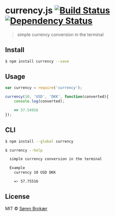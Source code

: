 # currency.js [![Build Status](http://img.shields.io/travis/srn/currency.js.svg?style=flat-square)](https://travis-ci.org/srn/currency.js) [![Dependency Status](http://img.shields.io/gemnasium/srn/currency.js.svg?style=flat-square)](https://gemnasium.com/srn/currency.js)

>  simple currency conversion in the terminal

## Install

```sh
$ npm install currency --save
```

## Usage

```js
var currency = require('currency');

currency(10, 'USD', 'DKK', function(converted){
    console.log(converted);

    => 57.54916
});
```

## CLI
```sh
$ npm install --global currency
```

```sh
$ currency --help

  simple currency conversion in the terminal

  Example
    currency 10 USD DKK

    => 57.75516
```

## License

MIT © [Søren Brokær](http://srn.io)
